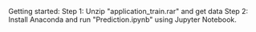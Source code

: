 Getting started:
Step 1: Unzip "application_train.rar" and get data
Step 2: Install Anaconda and run "Prediction.ipynb" using Jupyter Notebook.
